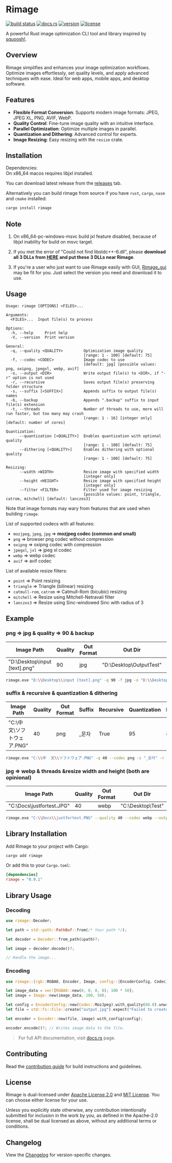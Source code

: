 # Rimage

[![build status](https://img.shields.io/github/actions/workflow/status/SalOne22/rimage/rimage.yml?label=rimage&style=flat-square)](https://github.com/SalOne22/rimage/actions?query=branch%3Amain+)
[![docs.rs](https://img.shields.io/docsrs/rimage/latest?style=flat-square)](https://docs.rs/rimage)
[![version](https://img.shields.io/crates/v/rimage?style=flat-square)](https://crates.io/crates/rimage)
[![license](https://img.shields.io/crates/l/rimage?style=flat-square)](https://github.com/SalOne22/rimage)

A powerful Rust image optimization CLI tool and library inspired by [squoosh!](https://squoosh.app/).

## Overview

Rimage simplifies and enhances your image optimization workflows. Optimize images effortlessly, set quality levels, and apply advanced techniques with ease. Ideal for web apps, mobile apps, and desktop software.

## Features

- **Flexible Format Conversion**: Supports modern image formats: JPEG, JPEG XL, PNG, AVIF, WebP.
- **Quality Control**: Fine-tune image quality with an intuitive interface.
- **Parallel Optimization**: Optimize multiple images in parallel.
- **Quantization and Dithering**: Advanced control for experts.
- **Image Resizing**: Easy resizing with the `resize` crate.

## Installation

Dependencies:  
On x86_64 macos requires libjxl installed.

You can download latest release from the [releases](https://github.com/SalOne22/rimage/releases) tab.

Alternatively you can build rimage from source if you have `rust`, `cargo`, `nasm` and `cmake` installed:

```sh
cargo install rimage
```

## Note

1. On x86_64-pc-windows-msvc build jxl feature disabled, because of libjxl inability for build on msvc target.

2. If you met the error of "Could not find libstdc++-6.dll", please **download all 3 DLLs from [HERE](https://github.com/Mikachu2333/rimage_gui/releases/tag/0.0.0.0) and put these 3 DLLs near Rimage**.

3. If you're a user who just want to use Rimage easily with GUI, [Rimage_gui](https://github.com/Mikachu2333/rimage_gui/releases/) may be fit for you. Just select the version you need and download it to use.

## Usage

```text
Usage: rimage [OPTIONS] <FILES>...

Arguments:
  <FILES>...  Input file(s) to process

Options:
  -h, --help     Print help
  -V, --version  Print version

General:
  -q, --quality <QUALITY>         Optimization image quality
                                  [range: 1 - 100] [default: 75]
  -f, --codec <CODEC>             Image codec to use
                                  [default: jpg] [possible values: png, oxipng, jpegxl, webp, avif]
  -o, --output <DIR>              Write output file(s) to <DIR>, if "-r" option is not used
  -r, --recursive                 Saves output file(s) preserving folder structure
  -s, --suffix [<SUFFIX>]         Appends suffix to output file(s) names
  -b, --backup                    Appends ".backup" suffix to input file(s) extension
  -t, --threads                   Number of threads to use, more will run faster, but too many may crash
                                  [range: 1 - 16] [integer only] [default: number of cores]

Quantization:
      --quantization [<QUALITY>]  Enables quantization with optional quality
                                  [range: 1 - 100] [default: 75]
      --dithering [<QUALITY>]     Enables dithering with optional quality
                                  [range: 1 - 100] [default: 75]

Resizing:
      --width <WIDTH>             Resize image with specified width
                                  [integer only]
      --height <HEIGHT>           Resize image with specified height
                                  [integer only]
      --filter <FILTER>           Filter used for image resizing
                                  [possible values: point, triangle, catrom, mitchell] [default: lanczos3]
```

Note that image formats may wary from features that are used when building `rimage`.

List of supported codecs with all features:

- `mozjpeg`, `jpeg`, `jpg` => **mozjpeg codec (common and small)**
- `png` => browser png codec without compression
- `oxipng` => oxipng codec with compression
- `jpegxl`, `jxl` => jpeg xl codec
- `webp` => webp codec
- `avif` => avif codec

List of available resize filters:

- `point` => Point resizing
- `triangle` => Triangle (bilinear) resizing
- `catmull-rom`, `catrom` => Catmull-Rom (bicubic) resizing
- `mitchell` => Resize using Mitchell-Netravali filter
- `lanczos3` => Resize using Sinc-windowed Sinc with radius of 3

## Example

### png => jpg & quality => 90 & backup

| Image Path                      | Quality | Out Format | Out Dir                   | Backup |
| ------------------------------- | ------- | ---------- | ------------------------- | ------ |
| "D:\\Desktop\\input [text].png" | 90      | jpg        | "D:\\Desktop\\OutputTest" | True   |

```sh
rimage.exe "D:\\Desktop\\input [text].png" -q 90 -f jpg -o "D:\\Desktop\\OutputTest" -b
```

### suffix & recursive & quantization & dithering

| Image Path                    | Quality | Out Format | Suffix | Recursive | Quantization | Dithering |
| ----------------------------- | ------- | ---------- | ------ | --------- | ------------ | --------- |
| "C:\\中 文\\ソフトウェア.PNG" | 40      | png        | \_문자 | True      | 95           | 85        |

```sh
rimage.exe "C:\\中  文\\ソフトウェア.PNG" -q 40 --codec png -s "_문자" -r --quantization 95 --dithering 85
```

### jpg => webp & threads &resize width and height (both are opinional)

| Image Path                  | Quality | Out Format | Out Dir             | Threads | Width | Height |
| --------------------------- | ------- | ---------- | ------------------- | ------- | ----- | ------ |
| "C:\\Docs\\justfortest.JPG" | 40      | webp       | "C:\\Desktop\\Test" | 4       | 60    | 10     |

```sh
rimage.exe "C:\\Docs\\justfortest.PNG" --quality 40 --codec webp --output "C:\\Desktop\\Test" --threads 4 --width 60 --height 10
```

## Library Installation

Add Rimage to your project with Cargo:

```sh
cargo add rimage
```

Or add this to your `Cargo.toml`:

```toml
[dependencies]
rimage = "0.9.1"
```

## Library Usage

### Decoding

```rs
use rimage::Decoder;

let path = std::path::PathBuf::from(/* Your path */);

let decoder = Decoder::from_path(&path)?;

let image = decoder.decode()?;

// Handle the image...
```

### Encoding

```rs
use rimage::{rgb::RGBA8, Encoder, Image, config::{EncoderConfig, Codec}};

let image_data = vec![RGBA8::new(0, 0, 0, 0); 100 * 50];
let image = Image::new(image_data, 100, 50);

let config = EncoderConfig::new(Codec::MozJpeg).with_quality(80.0).unwrap();
let file = std::fs::File::create("output.jpg").expect("Failed to create file");

let encoder = Encoder::new(file, image).with_config(config);

encoder.encode()?; // Writes image data to the file.
```

> For full API documentation, visit [docs.rs](https://docs.rs/rimage) page.

## Contributing

Read the [contribution guide](CONTRIBUTING.md) for build instructions and guidelines.

## License

Rimage is dual-licensed under [Apache License 2.0](https://www.apache.org/licenses/LICENSE-2.0) and [MIT License](https://opensource.org/licenses/MIT). You can choose either license for your use.

Unless you explicitly state otherwise, any contribution intentionally submitted for inclusion in the work by you, as defined in the Apache-2.0 license, shall be dual licensed as above, without any additional terms or conditions.

## Changelog

View the [Changelog](CHANGELOG.md) for version-specific changes.
